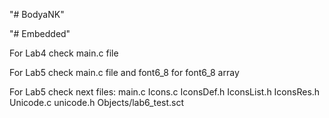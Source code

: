 "# BodyaNK" 

"# Embedded" 

For Lab4 check main.c file

For Lab5 check main.c file and font6_8 for font6_8 array

For Lab5 check next files: 
main.c
Icons.c
IconsDef.h
IconsList.h
IconsRes.h
Unicode.c
unicode.h
Objects/lab6_test.sct
